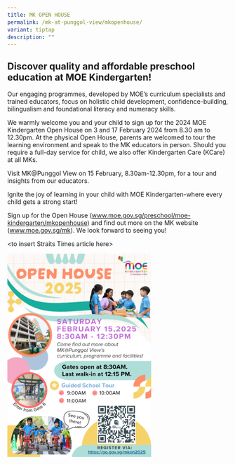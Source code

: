 ```yaml
---
title: MK OPEN HOUSE
permalink: /mk-at-punggol-view/mkopenhouse/
variant: tiptap
description: ""
---
```

<h2>Discover quality and affordable preschool education at MOE Kindergarten!</h2>
<p></p>
<p>Our engaging programmes, developed by MOE’s curriculum specialists and
trained educators, focus on holistic child development, confidence-building,
bilingualism and foundational literacy and numeracy skills.</p>
<p></p>
<p>We warmly welcome you and your child to sign up for the 2024 MOE Kindergarten
Open House on 3 and 17 February 2024 from 8.30 am to 12.30pm. At the physical
Open House, parents are welcomed to tour the learning environment and speak
to the MK educators in person. Should you require a full-day service for
child, we also offer Kindergarten Care (KCare) at all MKs.</p>
<p>Visit MK@Punggol View on 15 February, 8.30am-12.30pm, for a tour and insights
from our educators.</p>
<p></p>
<p>Ignite the joy of learning in your child with MOE Kindergarten-where every
child gets a strong start!</p>
<p></p>
<p>Sign up for the Open House (<a href="http://www.moe.gov.sg/preschool/moe-kindergarten/mkopenhouse" rel="noopener noreferrer nofollow" target="_blank">www.moe.gov.sg/preschool/moe-kindergarten/mkopenhouse</a>)
and find out more on the MK website (<a href="http://www.moe.gov.sg/mk" rel="noopener noreferrer nofollow" target="_blank">www.moe.gov.sg/mk</a>). We look forward
to seeing you!</p>
<p></p>
<p>&lt;to insert Straits Times article here&gt;</p>
<p></p>
<div class="isomer-image-wrapper">
<img style="width: 65%;" height="auto" width="100%" alt="" src="/images/Open_House_2025.png">
</div>
<p></p>
<p></p>